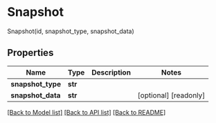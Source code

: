 # Snapshot

Snapshot(id, snapshot_type, snapshot_data)
## Properties
Name | Type | Description | Notes
------------ | ------------- | ------------- | -------------
**snapshot_type** | **str** |  | 
**snapshot_data** | **str** |  | [optional] [readonly] 

[[Back to Model list]](../README.md#documentation-for-models) [[Back to API list]](../README.md#documentation-for-api-endpoints) [[Back to README]](../README.md)


